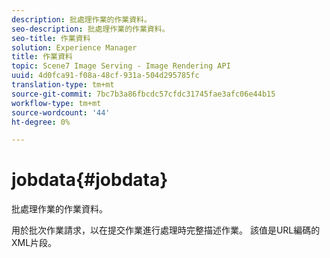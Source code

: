 ```yaml
---
description: 批處理作業的作業資料。
seo-description: 批處理作業的作業資料。
seo-title: 作業資料
solution: Experience Manager
title: 作業資料
topic: Scene7 Image Serving - Image Rendering API
uuid: 4d0fca91-f08a-48cf-931a-504d295785fc
translation-type: tm+mt
source-git-commit: 7bc7b3a86fbcdc57cfdc31745fae3afc06e44b15
workflow-type: tm+mt
source-wordcount: '44'
ht-degree: 0%

---
```



# jobdata{#jobdata}

批處理作業的作業資料。

用於批次作業請求，以在提交作業進行處理時完整描述作業。 該值是URL編碼的XML片段。

